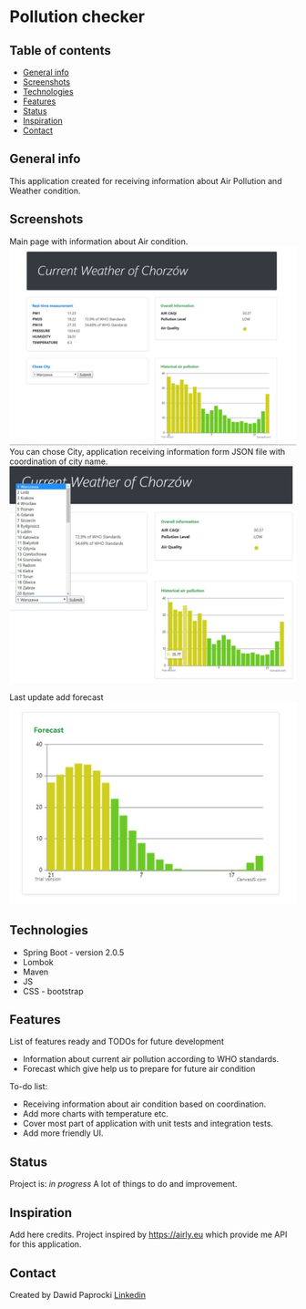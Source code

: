 # Pollution checker


## Table of contents
* [General info](#general-info)
* [Screenshots](#screenshots)
* [Technologies](#technologies)
* [Features](#features)
* [Status](#status)
* [Inspiration](#inspiration)
* [Contact](#contact)

## General info
This application created for receiving information about Air Pollution and Weather condition.

## Screenshots
Main page with information about Air condition.
![Example screenshot](./img/Capture.jpg)
You can chose City, application receiving information form JSON file with coordination of city name.
![Example screenshot](./img/Capture3.jpg)

Last update add forecast
![Example screenshot](./img/Capture2.jpg)

## Technologies
* Spring Boot - version 2.0.5
* Lombok
* Maven
* JS
* CSS - bootstrap

## Features
List of features ready and TODOs for future development

* Information about current air pollution according to WHO standards.
* Forecast which give help us to prepare for future air condition

To-do list:
* Receiving information about air condition based on coordination.
* Add more charts with temperature etc.
* Cover most part of application with unit tests and integration tests.
* Add more friendly UI.

## Status
Project is: _in progress_
A lot of things to do and improvement.
## Inspiration
Add here credits. Project inspired by https://airly.eu which provide me API for this application.

## Contact
Created by Dawid Paprocki [Linkedin](https://www.linkedin.com/in/dawid-paprocki/)
